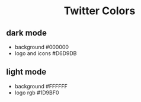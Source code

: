 <h1 align="center">Twitter Colors</h1>

## dark mode
- background #000000
- logo and icons #D6D9DB

## light mode
- background #FFFFFF
- logo rgb #1D9BF0

